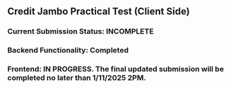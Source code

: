 ## Credit Jambo Practical Test (Client Side)

### Current Submission Status: INCOMPLETE
### Backend Functionality: Completed
### Frontend: IN PROGRESS. The final updated submission will be completed no later than 1/11/2025 2PM.
